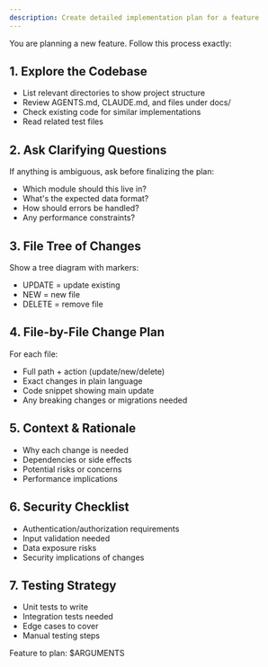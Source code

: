 ```yaml
---
description: Create detailed implementation plan for a feature
---
```


You are planning a new feature. Follow this process exactly:

## 1. Explore the Codebase
* List relevant directories to show project structure
* Review AGENTS.md, CLAUDE.md, and files under docs/
* Check existing code for similar implementations
* Read related test files

## 2. Ask Clarifying Questions
If anything is ambiguous, ask before finalizing the plan:
* Which module should this live in?
* What's the expected data format?
* How should errors be handled?
* Any performance constraints?

## 3. File Tree of Changes
Show a tree diagram with markers:
* UPDATE = update existing
* NEW = new file
* DELETE = remove file

## 4. File-by-File Change Plan
For each file:
* Full path + action (update/new/delete)
* Exact changes in plain language
* Code snippet showing main update
* Any breaking changes or migrations needed

## 5. Context & Rationale
* Why each change is needed
* Dependencies or side effects
* Potential risks or concerns
* Performance implications

## 6. Security Checklist
* Authentication/authorization requirements
* Input validation needed
* Data exposure risks
* Security implications of changes

## 7. Testing Strategy
* Unit tests to write
* Integration tests needed
* Edge cases to cover
* Manual testing steps

Feature to plan: $ARGUMENTS

